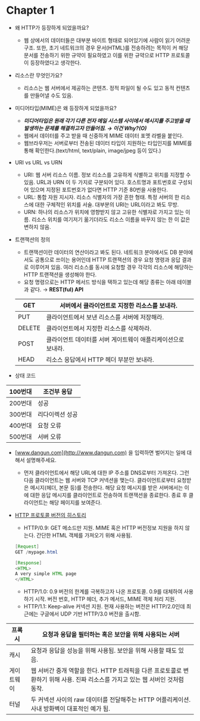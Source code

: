 # Chapter 1

- 왜 HTTP가 등장하게 되었을까요?
    - 웹 상에서의 데이터들은 대부분 바이트 형태로 되어있기에 사람이 읽기 어려운 구조. 또한, 초기 네트워크의 경우 문서(HTML)를 전송하려는 목적이 커 해당 문서를 전송하기 위한 규약이 필요하였고 이를 위한 규약으로 HTTP 프로토콜이 등장하였다고 생각한다.
- 리소스란 무엇인가요?
    - 리소스는 웹 서버에서 제공하는 콘텐츠. 정적 파일이 될 수도 있고 동적 컨텐츠를 만들어낼 수도 있음.
- 미디어타입(MIME)은 왜 등장하게 되었을까요?
    - ***미디어타입은 원래 각기 다른 전자 메일 시스템 사이에서 메시지를 주고받을 때 발생하는 문제를 해결하고자 만들어짐. → 이건 Why?(O)***
    - 웹에서 데이터를 주고 받을 때 신중하게 MIME 데이터 포멧 라벨을 붙인다.
    - 웹브라우저는 서버로부터 전송된 데이터 타입이 지원하는 타입인지를 MIME를 통해 확인한다.(text/html, text/plain, image/jpeg 등이 있다.)
- URI vs URL vs URN
    - URI: 웹 서버 리소스 이름. 정보 리소스를 고유하게 식별하고 위치를 지정할 수 있음. URL과 URN 이 두 가지로 구분되어 있다. 호스트명과 포트번호로 구성되어 있으며 지정된 포트번호가 없다면 HTTP 기준 80번을 사용한다.
    - URL: 통합 자원 지시자. 리소스 식별자의 가장 흔한 형태. 특정 서버의 한 리소스에 대한 구체적인 위치를 서술. 대부분의 URI는 URL이라고 봐도 무방.
    - URN: 하나의 리소스가 위치에 영향받지 않고 고유한 식별자로 가지고 있는 이름. 리소스 위치를 여기저기 옮기더라도 리소스 이름을 바꾸지 않는 한 이 값은 변하지 않음.
- 트랜잭션의 정의
    - 트랜잭션이란 데이터의 연산이라고 봐도 된다. 네트워크 분야에서도 DB 분야에서도 공통으로 쓰이는 용어인데 HTTP 트랜잭션의 경우 요청 명령과 응답 결과로 이루어져 있음. 여러 리소스를 동시에 요청할 경우 각각의 리소스에 해당하는 HTTP 트랜잭션을 생성해야 한다.
    - 요청 명령으로는 HTTP 메서드 방식을 택하고 있는데 해당 종류는 아래 테이블과 같다. → **REST(ful) API**
    
    | GET | 서버에서 클라이언트로 지정한 리소스를 보내라. |
    | --- | --- |
    | PUT | 클라이언트에서 보낸 리소스를 서버에 저장해라. |
    | DELETE | 클라이언트에서 지정한 리소스를 삭제하라. |
    | POST | 클라이언트 데이터를 서버 게이트웨이 애플리케이션으로 보내라. |
    | HEAD | 리소스 응답에서 HTTP 헤더 부분만 보내라. |
- 상태 코드

| 100번대 | 조건부 응답 |
| --- | --- |
| 200번대 | 성공 |
| 300번대 | 리다이렉션 성공 |
| 400번대 | 요청 오류 |
| 500번대 | 서버 오류 |
- [www.dangun.com](http://www.dangun.com) 을 입력하면 벌어지는 일에 대해서 설명해주세요.
    - 먼저 클라이언트에서 해당 URL에 대한 IP 주소를 DNS로부터 가져온다. 그런 다음 클라이언트는 웹 서버와 TCP 커넥션을 맺는다. 클라이언트로부터 요청받은 메시지(헤더, 본문 등)를 전송한다. 해당 요청 메시지를 받은 서버에서는 이에 대한 응답 메시지를 클라이언트로 전송하여 트랜잭션을 종료한다. 종료 후 클라이언트는 해당 페이지를 보여준다.
- [HTTP 프로토콜 버전의 히스토리](https://developer.mozilla.org/ko/docs/Web/HTTP/Basics_of_HTTP/Evolution_of_HTTP)
    - HTTP/0.9: GET 메소드만 지원. MIME 혹은 HTTP 버전정보 지원을 하지 않는다. 간단한 HTML 객체를 가져오기 위해 사용됨.
    
    ```java
    [Request]
    GET /mypage.html
    
    [Response]
    <HTML>
    A very simple HTML page
    </HTML>
    ```
    
    - HTTP/1.0: 0.9 버전의 한계를 극복하고자 나온 프로토콜. 0.9를 대체하여 사용하기 시작. 버전 번호, HTTP 헤더, 추가 메서드, MIME 객체 처리 지원.
    - HTTP/1.1: Keep-alive 커넥션 지원. 현재 사용하는 버전은 HTTP/2.0인데 최근에는 구글에서 UDP 기반 HTTP/3.0 버전을 출시함.

| 프록시 | 요청과 응답을 필터하는 혹은 보안을 위해 사용되는 서버 |
| --- | --- |
| 캐시 | 요청과 응답을 성능을 위해 사용됨. 보안을 위해 사용할 때도 있음. |
| 게이트웨이 | 웹 서버간 중개 역할을 한다. HTTP 트래픽을 다른 프로토콜로 변환하기 위해 사용. 진짜 리소스를 가지고 있는 웹 서버인 것처럼 동작. |
| 터널 | 두 커넥션 사이의 raw 데이터를 전달해주는 HTTP 어플리케이션. 사내 방화벽이 대표적인 예가 됨. |